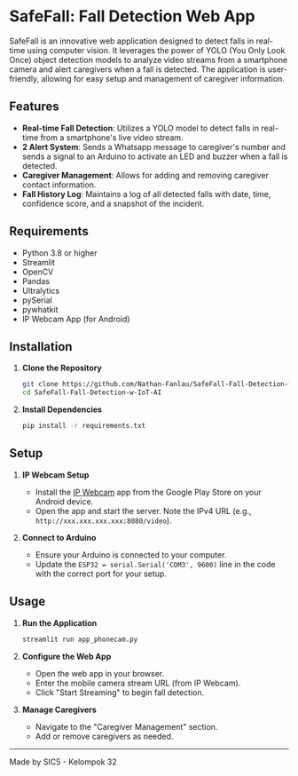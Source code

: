 # SafeFall: Fall Detection Web App

SafeFall is an innovative web application designed to detect falls in real-time using computer vision. It leverages the power of YOLO (You Only Look Once) object detection models to analyze video streams from a smartphone camera and alert caregivers when a fall is detected. The application is user-friendly, allowing for easy setup and management of caregiver information.

## Features

- **Real-time Fall Detection**: Utilizes a YOLO model to detect falls in real-time from a smartphone's live video stream.
- **2 Alert System**: Sends a Whatsapp message to caregiver's number and sends a signal to an Arduino to activate an LED and buzzer when a fall is detected.
- **Caregiver Management**: Allows for adding and removing caregiver contact information.
- **Fall History Log**: Maintains a log of all detected falls with date, time, confidence score, and a snapshot of the incident.

## Requirements

- Python 3.8 or higher
- Streamlit
- OpenCV
- Pandas
- Ultralytics
- pySerial
- pywhatkit
- IP Webcam App (for Android)

## Installation

1. **Clone the Repository**
    ```bash
    git clone https://github.com/Nathan-Fanlau/SafeFall-Fall-Detection-w-IoT-AI.git
    cd SafeFall-Fall-Detection-w-IoT-AI
    ```

2. **Install Dependencies**
    ```bash
    pip install -r requirements.txt
    ```

## Setup

1. **IP Webcam Setup**
   - Install the [IP Webcam](https://play.google.com/store/apps/details?id=com.pas.webcam) app from the Google Play Store on your Android device.
   - Open the app and start the server. Note the IPv4 URL (e.g., `http://xxx.xxx.xxx.xxx:8080/video`).

2. **Connect to Arduino**
   - Ensure your Arduino is connected to your computer.
   - Update the `ESP32 = serial.Serial('COM3', 9600)` line in the code with the correct port for your setup.

## Usage

1. **Run the Application**
    ```bash
    streamlit run app_phonecam.py
    ```

2. **Configure the Web App**
   - Open the web app in your browser.
   - Enter the mobile camera stream URL (from IP Webcam).
   - Click "Start Streaming" to begin fall detection.

3. **Manage Caregivers**
   - Navigate to the "Caregiver Management" section.
   - Add or remove caregivers as needed.

---

Made by SIC5 - Kelompok 32
